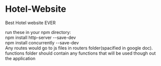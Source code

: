 # Hotel-Website

Best Hotel website EVER

run these in your npm directory:
<br>
  npm install http-server --save-dev
<br>
  npm install concurrently --save-dev
<br>
Any routes would go to js files in routers folder(spacified in google doc).
<br>
functions folder should contain any functions that will be used though out the application
